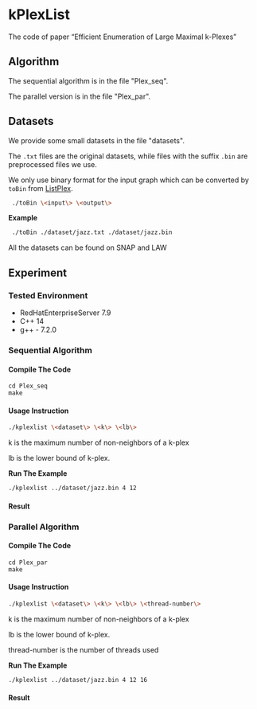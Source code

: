 # kPlexList
The code of paper “Efficient Enumeration of Large Maximal k-Plexes”

## Algorithm
The sequential algorithm is in the file "Plex_seq".

The parallel version is in the file "Plex_par".

## Datasets
We provide some small datasets in the file "datasets". 

The `.txt` files are the original datasets, while files with the suffix `.bin` are preprocessed files we use. 

We only use binary format for the input graph which can be converted by `toBin` from [ListPlex](https://github.com/joey001/ListPlex). 
```bash
 ./toBin \<input\> \<output\>
```
**Example**
```bash
 ./toBin ./dataset/jazz.txt ./dataset/jazz.bin
```
All the datasets can be found on SNAP and LAW
## Experiment
### Tested Environment
* RedHatEnterpriseServer 7.9
* C++ 14
* g++ - 7.2.0
### Sequential Algorithm
#### Compile The Code
```shell
cd Plex_seq
make
```
#### Usage Instruction
```bash
./kplexlist \<dataset\> \<k\> \<lb\>
```
k is the maximum number of non-neighbors of a k-plex

lb is the lower bound of k-plex.

**Run The Example**
```bash
./kplexlist ../dataset/jazz.bin 4 12
```
#### Result
### Parallel Algorithm
#### Compile The Code
```shell
cd Plex_par
make
```
#### Usage Instruction
```bash
./kplexlist \<dataset\> \<k\> \<lb\> \<thread-number\>
```
k is the maximum number of non-neighbors of a k-plex

lb is the lower bound of k-plex.

thread-number is the number of threads used

**Run The Example**
```bash
./kplexlist ../dataset/jazz.bin 4 12 16
```
#### Result

